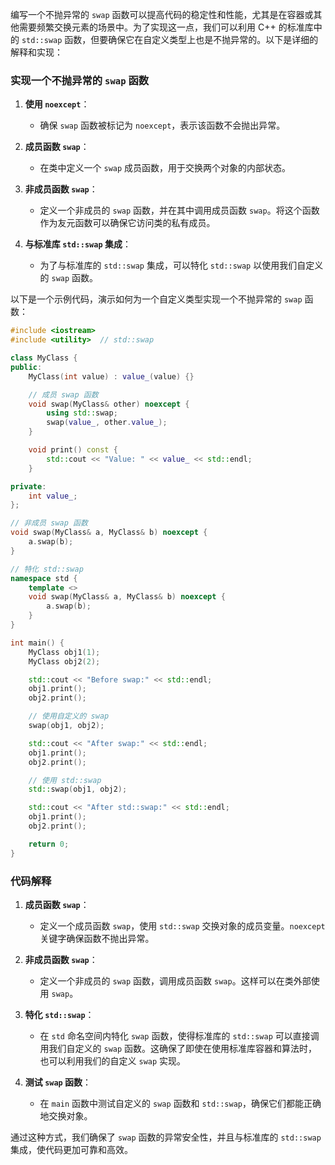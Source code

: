 编写一个不抛异常的 `swap` 函数可以提高代码的稳定性和性能，尤其是在容器或其他需要频繁交换元素的场景中。为了实现这一点，我们可以利用 C++ 的标准库中的 `std::swap` 函数，但要确保它在自定义类型上也是不抛异常的。以下是详细的解释和实现：

### 实现一个不抛异常的 `swap` 函数

1. **使用 `noexcept`**：
   - 确保 `swap` 函数被标记为 `noexcept`，表示该函数不会抛出异常。
   
2. **成员函数 `swap`**：
   - 在类中定义一个 `swap` 成员函数，用于交换两个对象的内部状态。

3. **非成员函数 `swap`**：
   - 定义一个非成员的 `swap` 函数，并在其中调用成员函数 `swap`。将这个函数作为友元函数可以确保它访问类的私有成员。

4. **与标准库 `std::swap` 集成**：
   - 为了与标准库的 `std::swap` 集成，可以特化 `std::swap` 以使用我们自定义的 `swap` 函数。

以下是一个示例代码，演示如何为一个自定义类型实现一个不抛异常的 `swap` 函数：

```cpp
#include <iostream>
#include <utility>  // std::swap

class MyClass {
public:
    MyClass(int value) : value_(value) {}

    // 成员 swap 函数
    void swap(MyClass& other) noexcept {
        using std::swap;
        swap(value_, other.value_);
    }

    void print() const {
        std::cout << "Value: " << value_ << std::endl;
    }

private:
    int value_;
};

// 非成员 swap 函数
void swap(MyClass& a, MyClass& b) noexcept {
    a.swap(b);
}

// 特化 std::swap
namespace std {
    template <>
    void swap(MyClass& a, MyClass& b) noexcept {
        a.swap(b);
    }
}

int main() {
    MyClass obj1(1);
    MyClass obj2(2);

    std::cout << "Before swap:" << std::endl;
    obj1.print();
    obj2.print();

    // 使用自定义的 swap
    swap(obj1, obj2);

    std::cout << "After swap:" << std::endl;
    obj1.print();
    obj2.print();

    // 使用 std::swap
    std::swap(obj1, obj2);

    std::cout << "After std::swap:" << std::endl;
    obj1.print();
    obj2.print();

    return 0;
}
```

### 代码解释

1. **成员函数 `swap`**：
   - 定义一个成员函数 `swap`，使用 `std::swap` 交换对象的成员变量。`noexcept` 关键字确保函数不抛出异常。

2. **非成员函数 `swap`**：
   - 定义一个非成员的 `swap` 函数，调用成员函数 `swap`。这样可以在类外部使用 `swap`。

3. **特化 `std::swap`**：
   - 在 `std` 命名空间内特化 `swap` 函数，使得标准库的 `std::swap` 可以直接调用我们自定义的 `swap` 函数。这确保了即使在使用标准库容器和算法时，也可以利用我们的自定义 `swap` 实现。

4. **测试 `swap` 函数**：
   - 在 `main` 函数中测试自定义的 `swap` 函数和 `std::swap`，确保它们都能正确地交换对象。

通过这种方式，我们确保了 `swap` 函数的异常安全性，并且与标准库的 `std::swap` 集成，使代码更加可靠和高效。